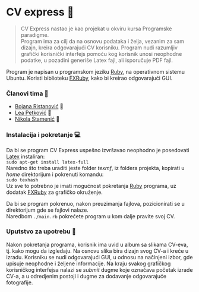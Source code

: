 # CV express :gem:

>CV Express nastao je kao projekat u okviru kursa Programske paradigme. <br>
Program ima za cilj da na osnovu podataka i želja, vezanim za sam dizajn, kreira odgovarajući CV korisniku. 
Program nudi razumljiv grafički korisnički interfejs pomoću kog korisnik unosi neophodne podatke, u pozadini generiše Latex fajl, ali isporučuje PDF fajl.

Program je napisan u programskom jeziku [Ruby](https://www.ruby-lang.org/en/), na operativnom sistemu Ubuntu. Koristi biblioteku [FXRuby](https://www.sitepoint.com/an-introduction-to-fxruby/), kako bi kreirao odgovarajući GUI.

### Članovi tima :rainbow:
- [Bojana Ristanović](https://github.com/BokalinaR) 🦄
- [Lea Petković](https://github.com/leic25) 🦄
- [Nikola Stamenić](https://github.com/stuckey10) 🦄


### Instalacija i pokretanje :computer:

Da bi se program CV Express uspešno izvršavao neophodno je posedovati [Latex](https://www.latex-project.org/) instaliran: <br/>
``` sudo apt-get install latex-full ``` <br/>
Naredno što treba uraditi jeste folder _texmf_, iz foldera projekta, kopirati u _home_ direktorijum i pokrenuti komandu: <br/>
``` sudo texhash ``` <br/>
Uz sve to potrebno je imati mogućnost pokretanja [Ruby](https://www.ruby-lang.org/en/) programa, uz dodatak [FXRuby](https://www.sitepoint.com/an-introduction-to-fxruby/) za grafičko okruženje. 

Da bi se program pokrenuo, nakon preuzimanja fajlova, pozicionirati se u direktorijum gde se fajlovi nalaze.  <br/>
Naredbom  ``` ./main.rb ``` pokrećete program u kom dalje pravite svoj CV.

### Uputstvo za upotrebu :page_with_curl:

Nakon pokretanja programa, korisnik ima uvid u album sa slikama CV-eva, tj. kako mogu da izgledaju. Na osnovu slika bira dizajn svog CV-a i kreće u izradu. Korisniku se nudi odgovarajući GUI,  u odnosu na načinjeni izbor, gde upisuje neophodne i željene informacije. Na kraju svakog grafičkog korisničkog interfejsa nalazi se _submit_ dugme koje označava početak izrade CV-a, a u odredjenim postoji i dugme za dodavanje odgovarajuće fotografije.


